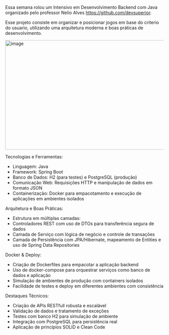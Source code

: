 Essa semana rolou um Intensivo em Desenvolvimento Backend com Java organizado pelo professor Nelio Alves https://github.com/devsuperior.

Esse projeto consiste em organizar e posicionar jogos em base do criterio do usuario, utilizando uma arquitetura moderna e boas práticas de desenvolvimento.

<img width="831" height="347" alt="image" src="https://github.com/user-attachments/assets/7ef31efc-db5d-42c5-a609-0524715ada5c" />



Tecnologias e Ferramentas:
- Linguagem: Java
- Framework: Spring Boot
- Banco de Dados: H2 (para testes) e PostgreSQL (produção)
- Comunicação Web: Requisições HTTP e manipulação de dados em formato JSON
- Containerização: Docker para empacotamento e execução de aplicações em ambientes isolados
  
Arquitetura e Boas Práticas:
- Estrutura em múltiplas camadas:
- Controladores REST com uso de DTOs para transferência segura de dados
- Camada de Serviço com lógica de negócio e controle de transações
- Camada de Persistência com JPA/Hibernate, mapeamento de Entities e uso de Spring Data Repositories

 Docker & Deploy:
- Criação de Dockerfiles para empacotar a aplicação backend
- Uso de docker-compose para orquestrar serviços como banco de dados e aplicação
- Simulação de ambientes de produção com containers isolados
- Facilidade de testes e deploy em diferentes ambientes com consistência
  
Destaques Técnicos:
- Criação de APIs RESTfull robusta e escalável
- Validação de dados e tratamento de exceções
- Testes com banco H2 para simulação de ambiente
- Integração com PostgreSQL para persistência real
- Aplicação de princípios SOLID e Clean Code
